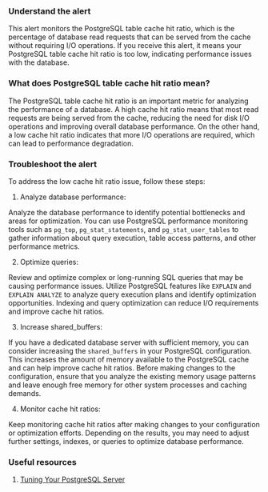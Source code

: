 ### Understand the alert

This alert monitors the PostgreSQL table cache hit ratio, which is the percentage of database read requests that can be served from the cache without requiring I/O operations. If you receive this alert, it means your PostgreSQL table cache hit ratio is too low, indicating performance issues with the database.

### What does PostgreSQL table cache hit ratio mean?

The PostgreSQL table cache hit ratio is an important metric for analyzing the performance of a database. A high cache hit ratio means that most read requests are being served from the cache, reducing the need for disk I/O operations and improving overall database performance. On the other hand, a low cache hit ratio indicates that more I/O operations are required, which can lead to performance degradation.

### Troubleshoot the alert

To address the low cache hit ratio issue, follow these steps:

1. Analyze database performance:

Analyze the database performance to identify potential bottlenecks and areas for optimization. You can use PostgreSQL performance monitoring tools such as `pg_top`, `pg_stat_statements`, and `pg_stat_user_tables` to gather information about query execution, table access patterns, and other performance metrics.

2. Optimize queries:

Review and optimize complex or long-running SQL queries that may be causing performance issues. Utilize PostgreSQL features like `EXPLAIN` and `EXPLAIN ANALYZE` to analyze query execution plans and identify optimization opportunities. Indexing and query optimization can reduce I/O requirements and improve cache hit ratios.

3. Increase shared_buffers:

If you have a dedicated database server with sufficient memory, you can consider increasing the `shared_buffers` in your PostgreSQL configuration. This increases the amount of memory available to the PostgreSQL cache and can help improve cache hit ratios. Before making changes to the configuration, ensure that you analyze the existing memory usage patterns and leave enough free memory for other system processes and caching demands.

4. Monitor cache hit ratios:

Keep monitoring cache hit ratios after making changes to your configuration or optimization efforts. Depending on the results, you may need to adjust further settings, indexes, or queries to optimize database performance.

### Useful resources

1. [Tuning Your PostgreSQL Server](https://www.postgresql.org/docs/current/runtime-config-resource.html)